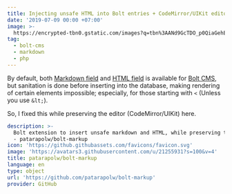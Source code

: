 ```yaml
---
title: Injecting unsafe HTML into Bolt entries + CodeMirror/UIKit editor
date: '2019-07-09 00:00 +07:00'
image: >-
  https://encrypted-tbn0.gstatic.com/images?q=tbn%3AANd9GcTDO_p0QiaGehExbdLMqCY2MT7TP759whHkorR0MegIwQ4IHb4R
tag:
  - bolt-cms
  - markdown
  - php
---
```


By default, both [Markdown field](https://docs.bolt.cm/3.6/fields/markdown#input-sanitisation) and [HTML field](https://docs.bolt.cm/3.6/fields/html#input-sanitisation) is available for [Bolt CMS](https://bolt.cm/), but sanitation is done before inserting into the database, making rendering of certain elements impossible; especially, for those starting with `<` (Unless you use `&lt;`).

So, I fixed this while preserving the editor (CodeMirror/UIKit) here.

```yaml link
description: >-
  Bolt extension to insert unsafe markdown and HTML, while preserving the editor
  - patarapolw/bolt-markup
icon: 'https://github.githubassets.com/favicons/favicon.svg'
image: 'https://avatars3.githubusercontent.com/u/21255931?s=100&v=4'
title: patarapolw/bolt-markup
language: en
type: object
url: 'https://github.com/patarapolw/bolt-markup'
provider: GitHub
```
